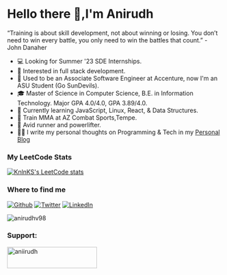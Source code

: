 
# Hello there 👋,I'm Anirudh

“Training is about skill development, not about winning or losing. You don’t need to win every battle, you only need to win the battles that count.” - John Danaher

* 💻   Looking for Summer '23 SDE Internships.
* 🧐   Interested in full stack development.
* 💼   Used to be an Associate Software Engineer at Accenture, now I'm an ASU Student (Go SunDevils).
* 🎓   Master of Science in Computer Science, B.E. in Information Technology. Major GPA 4.0/4.0, GPA 3.89/4.0.
* 🌱   Currently learning JavaScript, Linux, React, & Data Structures.
* 🤼   Train MMA at AZ Combat Sports,Tempe.
* 🏃   Avid runner and powerlifter.
* ✍🏻   I write my personal thoughts on Programming & Tech in my [Personal Blog](https://anii.hashnode.dev/)




<h3>My LeetCode Stats</h3>

[![KnlnKS's LeetCode stats](https://leetcode-stats-six.vercel.app/?username=anirudhvenky)](https://github.com/KnlnKS/leetcode-stats)

<h3>Where to find me</h3>
<p><a href="https://github.com/anirudhv98" target="_blank"><img alt="Github" src="https://img.shields.io/badge/GitHub-%2312100E.svg?&style=for-the-badge&logo=Github&logoColor=white" /></a> <a href="https://twitter.com/anir0dh" target="_blank"><img alt="Twitter" src="https://img.shields.io/badge/twitter-%231DA1F2.svg?&style=for-the-badge&logo=twitter&logoColor=white" /></a> <a href="https://www.linkedin.com/in/anirudhvenky" target="_blank"><img alt="LinkedIn" src="https://img.shields.io/badge/linkedin-%230077B5.svg?&style=for-the-badge&logo=linkedin&logoColor=white" /></a> 
</p>

<p><img align="center" src="https://github-readme-streak-stats.herokuapp.com/?user=anirudhv98&" alt="anirudhv98" /></p>
<h3 align="left">Support:</h3>
<p><a href="https://www.buymeacoffee.com/aniirudh"> <img align="left" src="https://cdn.buymeacoffee.com/buttons/v2/default-yellow.png" height="50" width="210" alt="aniirudh" /></a></p><br><br>
<br>


